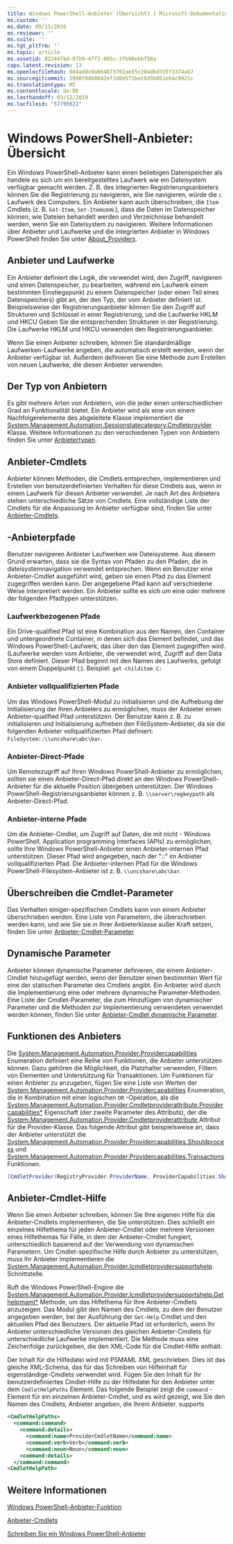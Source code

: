 ```yaml
---
title: Windows PowerShell-Anbieter (Übersicht) | Microsoft-Dokumentation
ms.custom: ''
ms.date: 09/13/2016
ms.reviewer: ''
ms.suite: ''
ms.tgt_pltfrm: ''
ms.topic: article
ms.assetid: 82244fbd-07b9-47f3-805c-3fb90ebbf58a
caps.latest.revision: 13
ms.openlocfilehash: 0d4addc0a064873701ae15c204dbd335f3374ab7
ms.sourcegitcommit: 5990f04b8042ef2d8e571bec6d5b051e64c9921c
ms.translationtype: MT
ms.contentlocale: de-DE
ms.lasthandoff: 03/12/2019
ms.locfileid: "57795622"
---
```

# <a name="windows-powershell-provider-overview"></a>Windows PowerShell-Anbieter: Übersicht

Ein Windows PowerShell-Anbieter kann einen beliebigen Datenspeicher als handele es sich um ein bereitgestelltes Laufwerk wie ein Dateisystem verfügbar gemacht werden. Z. B. des integrierten Registrierungsanbieters können Sie die Registrierung zu navigieren, wie Sie navigieren, würde die `c` Laufwerk des Computers. Ein Anbieter kann auch überschreiben, die `Item` Cmdlets (z. B. `Get-Item`, `Set-Item`usw.), dass die Daten im Datenspeicher können, wie Dateien behandelt werden und Verzeichnisse behandelt werden, wenn Sie ein Dateisystem zu navigieren. Weitere Informationen über Anbieter und Laufwerke und die integrierten Anbieter in Windows PowerShell finden Sie unter [About_Providers](/powershell/module/microsoft.powershell.core/about/about_providers).

## <a name="providers-and-drives"></a>Anbieter und Laufwerke

Ein Anbieter definiert die Logik, die verwendet wird, den Zugriff, navigieren und einen Datenspeicher, zu bearbeiten, während ein Laufwerk einem bestimmten Einstiegspunkt zu einem Datenspeicher (oder einen Teil eines Datenspeichers) gibt an, der den Typ, der vom Anbieter definiert ist. Beispielsweise der Registrierungsanbieter können Sie den Zugriff auf Strukturen und Schlüssel in einer Registrierung, und die Laufwerke HKLM und HKCU Geben Sie die entsprechenden Strukturen in der Registrierung. Die Laufwerke HKLM und HKCU verwenden den Registrierungsanbieter.

Wenn Sie einen Anbieter schreiben, können Sie standardmäßige Laufwerken-Laufwerke angeben, die automatisch erstellt werden, wenn der Anbieter verfügbar ist. Außerdem definieren Sie eine Methode zum Erstellen von neuen Laufwerke, die diesen Anbieter verwenden.

## <a name="type-of-providers"></a>Der Typ von Anbietern

Es gibt mehrere Arten von Anbietern, von die jeder einen unterschiedlichen Grad an Funktionalität bietet. Ein Anbieter wird als eine von einem Nachfolgerelemente des abgeleitete Klasse implementiert die [System.Management.Automation.Sessionstatecategory.Cmdletprovider](/dotnet/api/System.Management.Automation.SessionStateCategory.CmdletProvider) Klasse. Weitere Informationen zu den verschiedenen Typen von Anbietern finden Sie unter [Anbietertypen](./provider-types.md).

## <a name="provider-cmdlets"></a>Anbieter-Cmdlets

Anbieter können Methoden, die Cmdlets entsprechen, implementieren und Erstellen von benutzerdefinierten Verhalten für diese Cmdlets aus, wenn in einem Laufwerk für diesen Anbieter verwendet. Je nach Art des Anbieters stehen unterschiedliche Sätze von Cmdlets. Eine vollständige Liste der Cmdlets für die Anpassung im Anbieter verfügbar sind, finden Sie unter [Anbieter-Cmdlets](./provider-cmdlets.md).

## <a name="provider-paths"></a>-Anbieterpfade

Benutzer navigieren Anbieter Laufwerken wie Dateisysteme. Aus diesem Grund erwarten, dass sie die Syntax von Pfaden zu den Pfaden, die in dateisystemnavigation verwendet entsprechen. Wenn ein Benutzer eine Anbieter-Cmdlet ausgeführt wird, geben sie einen Pfad zu das Element zugegriffen werden kann. Der angegebene Pfad kann auf verschiedene Weise interpretiert werden. Ein Anbieter sollte es sich um eine oder mehrere der folgenden Pfadtypen unterstützen.

### <a name="drive-qualified-paths"></a>Laufwerkbezogenen Pfade

Ein Drive-qualified Pfad ist eine Kombination aus den Namen, den Container und untergeordnete Container, in denen sich das Element befindet, und das Windows PowerShell-Laufwerk, das über den das Element zugegriffen wird. (Laufwerke werden vom Anbieter, die verwendet wird, Zugriff auf den Data Store definiert. Dieser Pfad beginnt mit den Namen des Laufwerks, gefolgt von einem Doppelpunkt (:). Beispiel: `get-childitem C:`

### <a name="provider-qualified-paths"></a>Anbieter vollqualifizierten Pfade

Um das Windows PowerShell-Modul zu initialisieren und die Aufhebung der Initialisierung der Ihren Anbieters zu ermöglichen, muss der Anbieter einen Anbieter-qualified Pfad unterstützen. Der Benutzer kann z. B. zu initialisieren und Initialisierung aufheben den FileSystem-Anbieter, da sie die folgenden Anbieter vollqualifizierten Pfad definiert: `FileSystem::\\uncshare\abc\bar`.

### <a name="provider-direct-paths"></a>Anbieter-Direct-Pfade

Um Remotezugriff auf Ihren Windows PowerShell-Anbieter zu ermöglichen, sollten sie einen Anbieter-Direct-Pfad direkt an den Windows PowerShell-Anbieter für die aktuelle Position übergeben unterstützen. Der Windows PowerShell-Registrierungsanbieter können z. B. `\\server\regkeypath` als Anbieter-Direct-Pfad.

### <a name="provider-internal-paths"></a>Anbieter-interne Pfade

Um die Anbieter-Cmdlet, um Zugriff auf Daten, die mit nicht - Windows PowerShell, Application programming Interfaces (APIs) zu ermöglichen, sollte Ihre Windows PowerShell-Anbieter einen Anbieter-internen Pfad unterstützen. Dieser Pfad wird angegeben, nach der "::" im Anbieter vollqualifizierten Pfad. Die Anbieter-internen Pfad für die Windows PowerShell-Filesystem-Anbieter ist z. B. `\\uncshare\abc\bar`.

## <a name="overriding-cmdlet-parameters"></a>Überschreiben die Cmdlet-Parameter

Das Verhalten einiger-spezifischen Cmdlets kann von einem Anbieter überschrieben werden. Eine Liste von Parametern, die überschrieben werden kann, und wie Sie sie in Ihrer Anbieterklasse außer Kraft setzen, finden Sie unter [Anbieter-Cmdlet-Parameter](./provider-cmdlet-parameters.md)

## <a name="dynamic-parameters"></a>Dynamische Parameter

Anbieter können dynamische Parameter definieren, die einem Anbieter-Cmdlet hinzugefügt werden, wenn der Benutzer einen bestimmten Wert für eine der statischen Parameter des Cmdlets angibt. Ein Anbieter wird durch die Implementierung eine oder mehrere dynamische Parameter-Methoden. Eine Liste der Cmdlet-Parameter, die zum Hinzufügen von dynamischer Parameter und die Methoden zur Implementierung verwendeten verwendet werden können, finden Sie unter [Anbieter-Cmdlet dynamische Parameter](./provider-cmdlet-dynamic-parameters.md).

## <a name="provider-capabilities"></a>Funktionen des Anbieters

Die [System.Management.Automation.Provider.Providercapabilities](/dotnet/api/System.Management.Automation.Provider.ProviderCapabilities) Enumeration definiert eine Reihe von Funktionen, die Anbieter unterstützen können. Dazu gehören die Möglichkeit, die Platzhalter verwenden, Filtern von Elementen und Unterstützung für Transaktionen. Um Funktionen für einen Anbieter zu anzugeben, fügen Sie eine Liste von Werten der [System.Management.Automation.Provider.Providercapabilities](/dotnet/api/System.Management.Automation.Provider.ProviderCapabilities) Enumeration, die in Kombination mit einer logischen `OR` -Operation, als die [ System.Management.Automation.Provider.Cmdletproviderattribute.Providercapabilities*](/dotnet/api/System.Management.Automation.Provider.CmdletProviderAttribute.ProviderCapabilities) Eigenschaft (der zweite Parameter des Attributs), der die [System.Management.Automation.Provider.Cmdletproviderattribute ](/dotnet/api/System.Management.Automation.Provider.CmdletProviderAttribute) Attribut für die Provider-Klasse. Das folgende Attribut gibt beispielsweise an, dass der Anbieter unterstützt die [System.Management.Automation.Provider.Providercapabilities.Shouldprocess](/dotnet/api/System.Management.Automation.Provider.ProviderCapabilities.ShouldProcess) und [ System.Management.Automation.Provider.Providercapabilities.Transactions](/dotnet/api/System.Management.Automation.Provider.ProviderCapabilities.Transactions) Funktionen.

```csharp
[CmdletProvider(RegistryProvider.ProviderName, ProviderCapabilities.ShouldProcess | ProviderCapabilities.Transactions)]

```

## <a name="provider-cmdlet-help"></a>Anbieter-Cmdlet-Hilfe

Wenn Sie einen Anbieter schreiben, können Sie Ihre eigenen Hilfe für die Anbieter-Cmdlets implementieren, die Sie unterstützen. Dies schließt ein einzelnes Hilfethema für jeden Anbieter-Cmdlet oder mehrere Versionen eines Hilfethemas für Fälle, in dem der Anbieter-Cmdlet fungiert, unterschiedlich basierend auf der Verwendung von dynamischen Parametern. Um Cmdlet-spezifische Hilfe durch Anbieter zu unterstützen, muss Ihr Anbieter implementieren die [System.Management.Automation.Provider.Icmdletprovidersupportshelp](/dotnet/api/System.Management.Automation.Provider.ICmdletProviderSupportsHelp) Schnittstelle.

Ruft die Windows PowerShell-Engine die [System.Management.Automation.Provider.Icmdletprovidersupportshelp.Gethelpmaml*](/dotnet/api/System.Management.Automation.Provider.ICmdletProviderSupportsHelp.GetHelpMaml) Methode, um das Hilfethema für Ihre Anbieter-Cmdlets anzuzeigen. Das Modul gibt den Namen des Cmdlets, zu dem der Benutzer angegeben werden, bei der Ausführung der `Get-Help` Cmdlet und den aktuellen Pfad des Benutzers. Der aktuelle Pfad ist erforderlich, wenn Ihr Anbieter unterschiedliche Versionen des gleichen Anbieter-Cmdlets für unterschiedliche Laufwerke implementiert. Die Methode muss eine Zeichenfolge zurückgeben, die den XML-Code für die Cmdlet-Hilfe enthält.

Der Inhalt für die Hilfedatei wird mit PSMAML XML geschrieben. Dies ist das gleiche XML-Schema, das für das Schreiben von Hilfeinhalt für eigenständige-Cmdlets verwendet wird. Fügen Sie den Inhalt für Ihr benutzerdefiniertes Cmdlet-Hilfe zu der Hilfedatei für den Anbieter unter dem `CmdletHelpPaths` Element. Das folgende Beispiel zeigt die `command` -Element für ein einzelnen Anbieter-Cmdlet, und es wird gezeigt, wie Sie den Namen des Cmdlets, Anbieter angeben, die Ihrem Anbieter. supports

```xml
<CmdletHelpPaths>
  <command:command>
    <command:details>
      <command:name>ProviderCmdletName</command:name>
      <command:verb>Verb</command:verb>
      <command:noun>Noun</command:noun>
    <command:details>
  </command:command>
<CmdletHelpPath>
```

## <a name="see-also"></a>Weitere Informationen

[Windows PowerShell-Anbieter-Funktion](./provider-types.md)

[Anbieter-Cmdlets](./provider-cmdlets.md)

[Schreiben Sie ein Windows PowerShell-Anbieter](./writing-a-windows-powershell-provider.md)